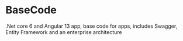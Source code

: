 # BaseCode
.Net core 6 and Angular 13 app, base code for apps, includes Swagger, Entity Framework and an enterprise architecture
